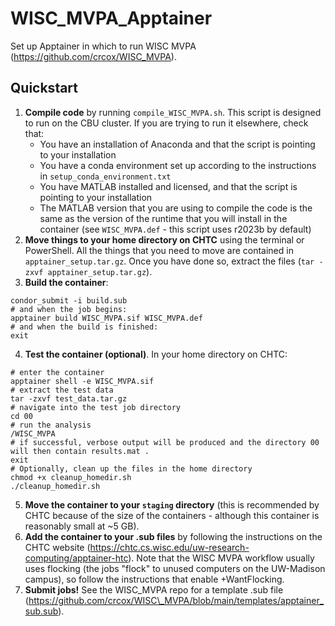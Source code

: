 # WISC_MVPA_Apptainer
Set up Apptainer in which to run WISC MVPA (https://github.com/crcox/WISC_MVPA). 

## Quickstart

1. **Compile code** by running `compile_WISC_MVPA.sh`. This script is designed to run on the CBU cluster. If you are trying to run it elsewhere, check that:
	- You have an installation of Anaconda and that the script is pointing to your installation
	- You have a conda environment set up according to the instructions in `setup_conda_environment.txt`
	- You have MATLAB installed and licensed, and that the script is pointing to your installation
	- The MATLAB version that you are using to compile the code is the same as the version of the runtime that you will install in the container (see `WISC_MVPA.def` - this script uses r2023b by default)
2. **Move things to your home directory on CHTC** using the terminal or PowerShell. All the things that you need to move are contained in `apptainer_setup.tar.gz`. Once you have done so, extract the files (`tar -zxvf apptainer_setup.tar.gz`).
3. **Build the container**:
```
condor_submit -i build.sub
# and when the job begins:
apptainer build WISC_MVPA.sif WISC_MVPA.def
# and when the build is finished:
exit
```
4. **Test the container (optional)**. In your home directory on CHTC:
```
# enter the container
apptainer shell -e WISC_MVPA.sif
# extract the test data
tar -zxvf test_data.tar.gz
# navigate into the test job directory
cd 00
# run the analysis
/WISC_MVPA
# if successful, verbose output will be produced and the directory 00 will then contain results.mat .
exit
# Optionally, clean up the files in the home directory
chmod +x cleanup_homedir.sh
./cleanup_homedir.sh
```
5. **Move the container to your `staging` directory** (this is recommended by CHTC because of the size of the containers - although this container is reasonably small at ~5 GB). 
6. **Add the container to your .sub files** by following the instructions on the CHTC website (https://chtc.cs.wisc.edu/uw-research-computing/apptainer-htc). Note that the WISC MVPA workflow usually uses flocking (the jobs "flock" to unused computers on the UW-Madison campus), so follow the instructions that enable +WantFlocking. 
7. **Submit jobs!** See the WISC\_MVPA repo for a template .sub file (https://github.com/crcox/WISC\_MVPA/blob/main/templates/apptainer_sub.sub).


